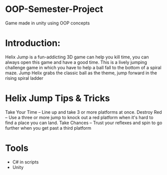 # OOP-Semester-Project
Game made in unity using OOP concepts

 <h1>Introduction:</h1>
 
 Helix Jump is a fun-addicting 3D game can help you kill time, you can always open this game and have a good time. This is a lively jumping challenge game in which you have to help a ball fall to the bottom of a spiral maze. Jump Helix grabs the classic ball as the theme, jump forward in the rising spiral ladder
 
<h1>Helix Jump Tips & Tricks</h1>

Take Your Time – Line up and take 3 or more platforms at once.
Destroy Red – Use a three or more jump to knock out a red platform when it's hard to find a place you can land.
Take Chances – Trust your reflexes and spin to go further when you get past a third platform

<h1>Tools</h1>
<ul>
<li>
C# in scripts
</li>

<li>
Unity
</li>

</ul>
